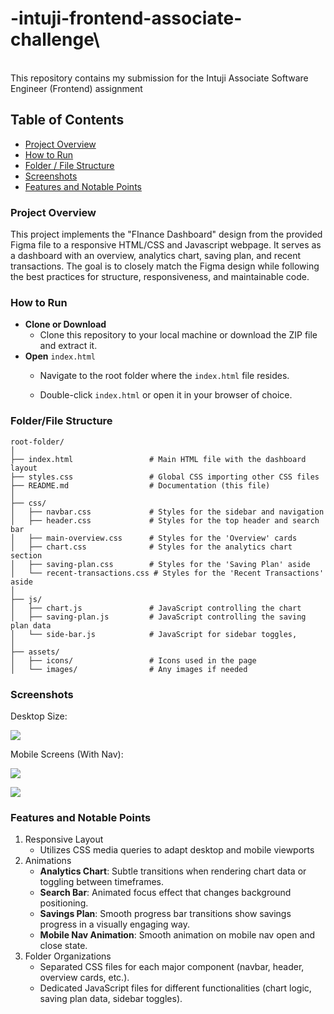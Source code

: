 # -intuji-frontend-associate-challenge\\

\
This repository contains my submission for the Intuji Associate Software Engineer (Frontend) assignment

## Table of Contents

- [Project Overview](#project-overview)
- [How to Run](#how-to-run)
- [Folder / File Structure](#folder--file-structure)
- [Screenshots](#screenshots)
- [Features and Notable Points](#features-and-notable-points)

### Project Overview

This project implements the "FInance Dashboard" design from the provided Figma file to a responsive HTML/CSS and Javascript webpage. It serves as a dashboard with an overview, analytics chart, saving plan, and recent transactions. The goal is to closely match the Figma design while following the best practices for structure, responsiveness, and maintainable code.

### How to Run

- **Clone or Download**
  - Clone this repository to your local machine or download the ZIP file and extract it.
- **Open** `index.html`
  - Navigate to the root folder where the `index.html` file resides.

  - Double-click `index.html` or open it in your browser of choice.

### Folder/File Structure

```
root-folder/
│
├── index.html                 # Main HTML file with the dashboard layout
├── styles.css                 # Global CSS importing other CSS files
├── README.md                  # Documentation (this file)
│
├── css/
│   ├── navbar.css             # Styles for the sidebar and navigation
│   ├── header.css             # Styles for the top header and search bar
│   ├── main-overview.css      # Styles for the 'Overview' cards
│   ├── chart.css              # Styles for the analytics chart section
│   ├── saving-plan.css        # Styles for the 'Saving Plan' aside
│   └── recent-transactions.css # Styles for the 'Recent Transactions' aside
│
├── js/
│   ├── chart.js               # JavaScript controlling the chart
│   ├── saving-plan.js         # JavaScript controlling the saving plan data
│   └── side-bar.js            # JavaScript for sidebar toggles,
│
├── assets/
│   ├── icons/                 # Icons used in the page
│   └── images/                # Any images if needed
```

### Screenshots

Desktop Size:

![](https://holocron.so/uploads/c40291e0-image.png)

Mobile Screens (With Nav):

![](https://holocron.so/uploads/68e0ca7e-image.png)

![](https://holocron.so/uploads/83c115f2-image.png)

### Features and Notable Points

1. Responsive Layout
   - Utilizes CSS media queries to adapt desktop and mobile viewports
2. Animations
   - **Analytics Chart**: Subtle transitions when rendering chart data or toggling between timeframes.
   - **Search Bar**: Animated focus effect that changes background positioning.
   - **Savings Plan**: Smooth progress bar transitions show savings progress in a visually engaging way.
   - **Mobile Nav Animation**: Smooth animation on mobile nav open and close state.
3. Folder Organizations
   - Separated CSS files for each major component (navbar, header, overview cards, etc.).
   - Dedicated JavaScript files for different functionalities (chart logic, saving plan data, sidebar toggles).